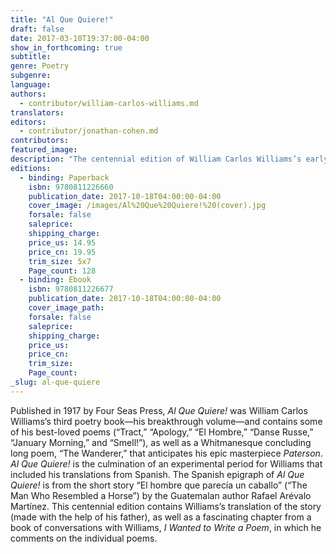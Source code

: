 ```yaml
---
title: "Al Que Quiere!"
draft: false
date: 2017-03-10T19:37:00-04:00
show_in_forthcoming: true
subtitle:
genre: Poetry
subgenre:
language:
authors:
  - contributor/william-carlos-williams.md
translators:
editors:
  - contributor/jonathan-cohen.md
contributors:
featured_image:
description: "The centennial edition of William Carlos Williams’s early ground-breaking volume, containing some of his best-loved poems "
editions:
  - binding: Paperback
    isbn: 9780811226660
    publication_date: 2017-10-18T04:00:00-04:00
    cover_image: /images/Al%20Que%20Quiere!%20(cover).jpg
    forsale: false
    saleprice:
    shipping_charge:
    price_us: 14.95
    price_cn: 19.95
    trim_size: 5x7
    Page_count: 128
  - binding: Ebook
    isbn: 9780811226677
    publication_date: 2017-10-18T04:00:00-04:00
    cover_image_path:
    forsale: false
    saleprice:
    shipping_charge:
    price_us:
    price_cn:
    trim_size:
    Page_count:
_slug: al-que-quiere
---
```


Published in 1917 by Four Seas Press, _Al Que Quiere!_ was William Carlos Williams’s third poetry book—his breakthrough volume—and contains some of his best-loved poems (“Tract,” “Apology,” “El Hombre,” “Danse Russe,” “January Morning,” and “Smell!”), as well as a Whitmanesque concluding long poem, “The Wanderer,” that anticipates his epic masterpiece _Paterson_. _Al Que Quiere!_ is the culmination of an experimental period for Williams that included his translations from Spanish. The Spanish epigraph of _Al Que Quiere!_ is from the short story “El hombre que parecía un caballo” (“The Man Who Resembled a Horse”) by the Guatemalan author Rafael Arévalo Martínez. This centennial edition contains Williams’s translation of the story (made with the help of his father), as well as a fascinating chapter from a book of conversations with Williams, _I Wanted to Write a Poem_, in which he comments on the individual poems.


